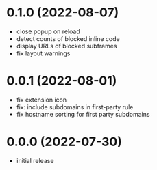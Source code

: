 # 0.1.0 (2022-08-07)

-   close popup on reload
-   detect counts of blocked inline code
-   display URLs of blocked subframes
-   fix layout warnings


# 0.0.1 (2022-08-01)

-   fix extension icon
-   fix: include subdomains in first-party rule
-   fix hostname sorting for first party subdomains


# 0.0.0 (2022-07-30)

-   initial release
